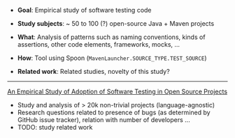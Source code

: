 - __Goal__: Empirical study of software testing code

- __Study subjects__: ~ 50 to 100 (?) open-source Java + Maven projects

- __What__: Analysis of patterns such as naming conventions, kinds of assertions, other code elements, frameworks, mocks, ...

- __How__: Tool using Spoon (`MavenLauncher.SOURCE_TYPE.TEST_SOURCE`)

- __Related work__: Related studies, novelty of this study?

___

[An Empirical Study of Adoption of Software Testing in Open Source Projects](https://ieeexplore.ieee.org/abstract/document/6605914?casa_token=OyjFm_EJRMsAAAAA:WpfnM_BqP8yEnpBBCrF4iMwLJ-fBPLTX0iFY8i_QOPlluL-A7MQbxjYCrVmMc4S5J4yPFYlbZA)
- Study and analysis of \> 20k non-trivial projects (language-agnostic)
- Research questions related to presence of bugs (as determined by GitHub issue tracker), relation with number of developers ...
- TODO: study related work

